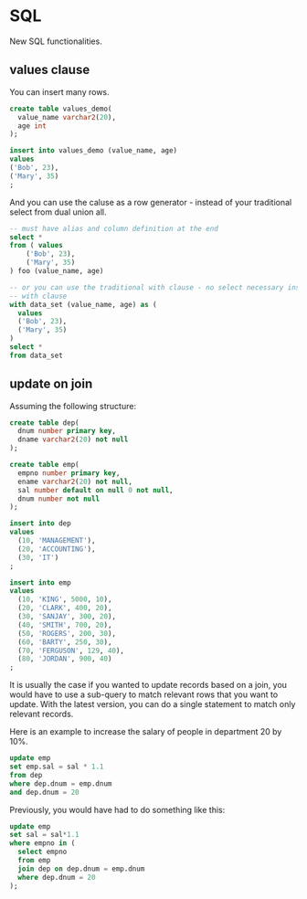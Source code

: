 # SQL

New SQL functionalities.

## values clause

You can insert many rows.

```sql
create table values_demo(
  value_name varchar2(20),
  age int
);

insert into values_demo (value_name, age)
values
('Bob', 23),
('Mary', 35)
;
```

And you can use the caluse as a row generator - instead of your traditional
select from dual union all.

```sql
-- must have alias and column definition at the end
select *
from ( values
    ('Bob', 23),
    ('Mary', 35)
) foo (value_name, age)

-- or you can use the traditional with clause - no select necessary inside the 
-- with clause
with data_set (value_name, age) as (
  values
  ('Bob', 23),
  ('Mary', 35)
)
select *
from data_set
```

## update on join

Assuming the following structure:

```sql
create table dep(
  dnum number primary key,
  dname varchar2(20) not null
);

create table emp(
  empno number primary key,
  ename varchar2(20) not null,
  sal number default on null 0 not null,
  dnum number not null
);

insert into dep 
values
  (10, 'MANAGEMENT'),
  (20, 'ACCOUNTING'),
  (30, 'IT')
;

insert into emp
values
  (10, 'KING', 5000, 10),
  (20, 'CLARK', 400, 20),
  (30, 'SANJAY', 300, 20),
  (40, 'SMITH', 700, 20),
  (50, 'ROGERS', 200, 30),
  (60, 'BARTY', 250, 30),
  (70, 'FERGUSON', 129, 40),
  (80, 'JORDAN', 900, 40)
;
```

It is usually the case if you wanted to update records based on a join, you would
have to use a sub-query to match relevant rows that you want to update. With the
latest version, you can do a single statement to match only relevant records.

Here is an example to increase the salary of people in department 20 by 10%.

```sql
update emp
set emp.sal = sal * 1.1
from dep 
where dep.dnum = emp.dnum
and dep.dnum = 20
```

Previously, you would have had to do something like this:

```sql
update emp
set sal = sal*1.1
where empno in (
  select empno
  from emp
  join dep on dep.dnum = emp.dnum
  where dep.dnum = 20
);
```
